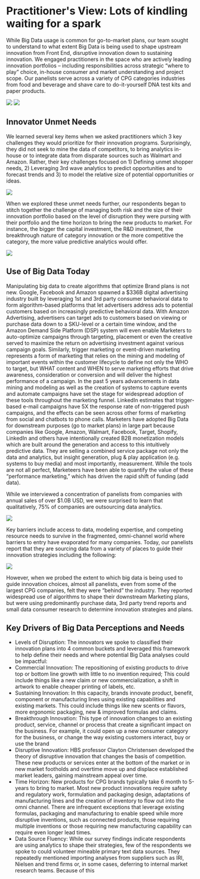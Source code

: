 # Practitioner's View: Lots of kindling waiting for a spark

While Big Data usage is common for go-to-market plans, our team sought to understand to what extent Big Data is being used to shape upstream innovation from Front End, disruptive innovation down to sustaining innovation. We engaged practitioners in the space who are actively leading innovation portfolios – including responsibilities across strategic “where to play” choice, in-house consumer and market understanding and project scope. Our panelists serve across a variety of CPG categories industries from food and beverage and shave care to do-it-yourself DNA test kits and paper products.

![](/IA-size-distr.png)
![](/IA-role-distr.png)

## Innovator Unmet Needs
We learned several key items when we asked practitioners which 3 key challenges they would prioritize for their innovation programs.  Surprisingly, they did not seek to mine the data of competitors, to bring analytics in-house or to integrate data from disparate sources such as Walmart and Amazon. Rather, their key challenges focused on 1) Defining unmet shopper needs, 2) Leveraging 3rd wave analytics to predict opportunities and to forecast trends and 3) to model the relative size of potential opportunities or ideas.

![](/IA-ease-of-competitor-data-mining.png)

When we explored these unmet needs further, our respondents began to stitch together the challenge of managing both risk and the size of their innovation portfolio based on the level of disruption they were pursing with their portfolio and the time horizon to bring the new products to market.  For instance, the bigger the capital investment, the R&D investment, the breakthrough nature of category innovation or the more competitive the category, the more value predictive analytics would offer.

![](/IA-top-problems.png)

## Use of Big Data Today

Manipulating big data to create algorithms that optimize Brand plans is not new.  Google, Facebook and Amazon spawned a $336B digital advertising industry built by leveraging 1st and 3rd party consumer behavioral data to form algorithm-based platforms that let advertisers address ads to potential customers based on increasingly predictive behavioral data.  With Amazon Advertising, advertisers can target ads to customers based on viewing or purchase data down to a SKU-level or a certain time window, and the Amazon Demand Side Platform (DSP) system will even enable Marketers to auto-optimize campaigns through targeting, placement or even the creative served to maximize the return on advertising investment against various campaign goals.
Similarly, trigger marketing or event-driven marketing represents a form of marketing that relies on the mining and modeling of important events within the customer lifecycle to define not only the WHO to target, but WHAT content and WHEN to serve marketing efforts that drive awareness, consideration or conversion and will deliver the highest performance of a campaign.  In the past 5 years advancements in data mining and modeling as well as the creation of systems to capture events and automate campaigns have set the stage for widespread adoption of these tools throughout the marketing funnel.  LinkedIn estimates that trigger-based e-mail campaigns have 5X the response rate of non-triggered push campaigns, and the effects can be seen across other forms of marketing from social and chatbots to phone calls.
Marketers have adopted Big Data for downstream purposes (go to market plans) in large part because companies like Google, Amazon, Walmart, Facebook, Target, Shopify, LinkedIn and others have intentionally created B2B monetization models which are built around the generation and access to this intuitively predictive data.  They are selling a combined service package not only the data and analytics, but insight generation, plug & play application (e.g. systems to buy media) and most importantly, measurement.   While the tools are not all perfect, Marketeers have been able to quantify the value of these “performance marketing,” which has driven the rapid shift of funding (add data).

While we interviewed a concentration of panelists from companies with annual sales of over $1.0B USD, we were surprised to learn that qualitatively, 75% of companies are outsourcing data analytics. 

![](/IA-inhouse-data-science.png)

Key barriers include access to data, modeling expertise, and competing resource needs to survive in the fragmented, omni-channel world where barriers to entry have evaporated for many companies. Today, our panelists report that they are sourcing data from a variety of places to guide their innovation strategies including the following: 

![](/IA-data-sources.png)

However, when we probed the extent to which big data is being used to guide innovation choices, almost all panelists, even from some of the largest CPG companies, felt they were “behind” the industry.  They reported widespread use of algorithms to shape their downstream Marketing plans, but were using predominantly purchase data, 3rd party trend reports and small data consumer research to determine innovation strategies and plans.

## Key Drivers of Big Data Perceptions and Needs

- Levels of Disruption:  The innovators we spoke to classified their innovation plans into 4 common buckets and leveraged this framework to help define their needs and where potential Big Data analyses could be impactful:
- Commercial Innovation: The repositioning of existing products to drive top or bottom line growth with little to no invention required;  This could include things like a new claim or new commercialization, a shift in artwork to enable cheaper printing of labels, etc.
- Sustaining Innovation:  In this capacity, brands innovate product, benefit, component or manufacturing lines using existing capabilities and existing markets.  This could include things like new scents or flavors, more ergonomic packaging, new & improved formulas and claims. 
- Breakthrough Innovation: This type of innovation changes to an existing product, service, channel or process that create a significant impact on the business. For example, it could open up a new consumer category for the business, or change the way existing customers interact, buy or use the brand
- Disruptive Innovation: HBS professor Clayton Christensen developed the theory of disruptive innovation that changes the basis of competition. These new products or services enter at the bottom of the market or in new market footholds and overtime move up and displace established market leaders, gaining mainstream appeal over time.
- Time Horizon: New products for CPG brands typically take  6 month to 5-years to bring to market. Most new product innovations require safety and regulatory work, formulation and packaging design, adaptations of manufacturing lines and the creation of inventory to flow out into the omni channel.  There are infrequent exceptions that leverage existing formulas, packaging and manufacturing to enable speed while more disruptive inventions, such as connected products, those requiring multiple inventions or those requiring new manufacturing capability can require even longer lead times.
- Data Source Fluency:  While our survey findings indicate respondents are using analytics to shape their strategies, few of the respondents we spoke to could volunteer mineable  primary text data sources. They repeatedly mentioned importing analyses from suppliers such as IRI, Nielsen and trend firms or, in some cases, deferring to internal market research teams.  Because of this


